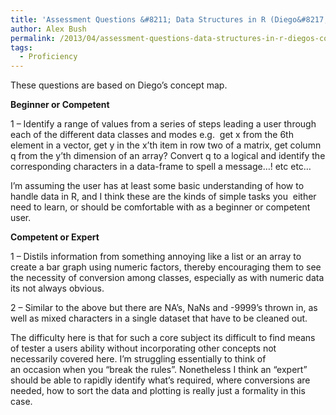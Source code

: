 ```yaml
---
title: 'Assessment Questions &#8211; Data Structures in R (Diego&#8217;s concept map)'
author: Alex Bush
permalink: /2013/04/assessment-questions-data-structures-in-r-diegos-concept-map/
tags:
  - Proficiency
---
```

These questions are based on Diego’s concept map.

**Beginner or Competent**

1 &#8211; Identify a range of values from a series of steps leading a user through each of the different data classes and modes e.g.  get x from the 6th element in a vector, get y in the x&#8217;th item in row two of a matrix, get column q from the y&#8217;th dimension of an array? Convert q to a logical and identify the corresponding characters in a data-frame to spell a message&#8230;! etc etc&#8230;

I&#8217;m assuming the user has at least some basic understanding of how to handle data in R, and I think these are the kinds of simple tasks you  either need to learn, or should be comfortable with as a beginner or competent user.

**Competent or Expert**

1 &#8211; Distils information from something annoying like a list or an array to create a bar graph using numeric factors, thereby encouraging them to see the necessity of conversion among classes, especially as with numeric data its not always obvious.

2 &#8211; Similar to the above but there are NA&#8217;s, NaNs and -9999&#8217;s thrown in, as well as mixed characters in a single dataset that have to be cleaned out.

The difficulty here is that for such a core subject its difficult to find means of tester a users ability without incorporating other concepts not necessarily covered here. I&#8217;m struggling essentially to think of an occasion when you &#8220;break the rules&#8221;. Nonetheless I think an &#8220;expert&#8221; should be able to rapidly identify what&#8217;s required, where conversions are needed, how to sort the data and plotting is really just a formality in this case.
